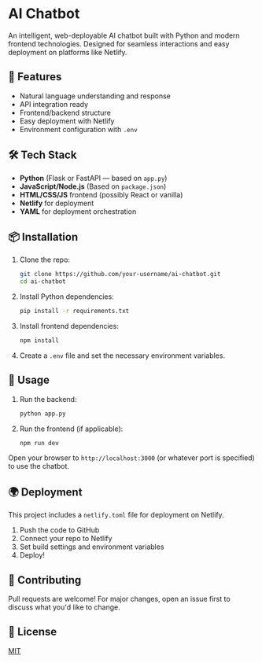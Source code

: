# AI Chatbot

An intelligent, web-deployable AI chatbot built with Python and modern frontend technologies. Designed for seamless interactions and easy deployment on platforms like Netlify.

## 🚀 Features

- Natural language understanding and response
- API integration ready
- Frontend/backend structure
- Easy deployment with Netlify
- Environment configuration with `.env`

## 🛠️ Tech Stack

- **Python** (Flask or FastAPI — based on `app.py`)
- **JavaScript/Node.js** (Based on `package.json`)
- **HTML/CSS/JS** frontend (possibly React or vanilla)
- **Netlify** for deployment
- **YAML** for deployment orchestration

## 📦 Installation

1. Clone the repo:
   ```bash
   git clone https://github.com/your-username/ai-chatbot.git
   cd ai-chatbot
   ```

2. Install Python dependencies:
   ```bash
   pip install -r requirements.txt
   ```

3. Install frontend dependencies:
   ```bash
   npm install
   ```

4. Create a `.env` file and set the necessary environment variables.

## 🚴 Usage

1. Run the backend:
   ```bash
   python app.py
   ```

2. Run the frontend (if applicable):
   ```bash
   npm run dev
   ```

Open your browser to `http://localhost:3000` (or whatever port is specified) to use the chatbot.

## 🌍 Deployment

This project includes a `netlify.toml` file for deployment on Netlify.

1. Push the code to GitHub
2. Connect your repo to Netlify
3. Set build settings and environment variables
4. Deploy!

## 🤝 Contributing

Pull requests are welcome! For major changes, open an issue first to discuss what you'd like to change.

## 📄 License

[MIT](LICENSE)
